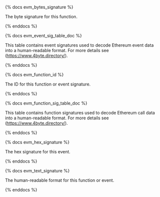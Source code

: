 {% docs evm_bytes_signature %}

The byte signature for this function.

{% enddocs %}

{% docs evm_event_sig_table_doc %}

This table contains event signatures used to decode Ethereum event data into a human-readable format. For more details see (https://www.4byte.directory/). 

{% enddocs %}

{% docs evm_function_id %}

The ID for this function or event signature. 

{% enddocs %}

{% docs evm_function_sig_table_doc %}

This table contains function signatures used to decode Ethereum call data into a human-readable format. For more details see (https://www.4byte.directory/). 

{% enddocs %}

{% docs evm_hex_signature %}

The hex signature for this event. 

{% enddocs %}

{% docs evm_text_signature %}

The human-readable format for this function or event. 

{% enddocs %}


